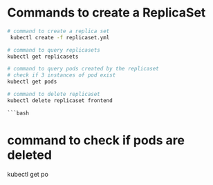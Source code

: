 # Commands to create a ReplicaSet

```bash
# command to create a replica set
 kubectl create -f replicaset.yml
 ```

 ```bash
# command to query replicasets
 kubectl get replicasets
 ```

  ```bash
# command to query pods created by the replicaset
# check if 3 instances of pod exist
 kubectl get pods
 ```

   ```bash
# command to delete replicaset
kubectl delete replicaset frontend
 ```

    ```bash
# command to check if pods are deleted
kubectl get po
 ```